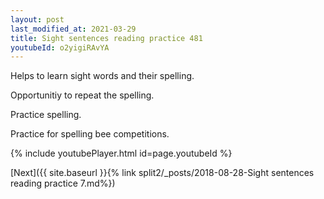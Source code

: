 ```yaml
---
layout: post
last_modified_at: 2021-03-29
title: Sight sentences reading practice 481
youtubeId: o2yigiRAvYA
---
```

 
 
Helps to learn sight words and their spelling.

Opportunitiy to repeat the spelling. 

Practice spelling. 
 
Practice for spelling bee competitions. 
 
{% include youtubePlayer.html id=page.youtubeId %}
 
 

[Next]({{ site.baseurl }}{% link  split2/_posts/2018-08-28-Sight sentences reading practice 7.md%})
 
